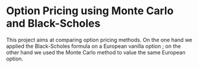 # Option Pricing using Monte Carlo and Black-Scholes

This project aims at comparing option pricing methods. On the one hand we applied the Black-Scholes formula on a European vanilla option ; on the other hand we used the Monte Carlo method to value the same European option.
